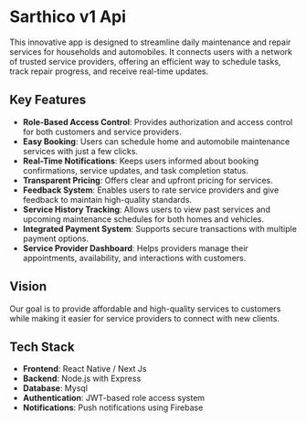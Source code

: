 # Sarthico v1 Api

This innovative app is designed to streamline daily maintenance and repair services for households and automobiles. It connects users with a network of trusted service providers, offering an efficient way to schedule tasks, track repair progress, and receive real-time updates.

## Key Features
- **Role-Based Access Control**: Provides authorization and access control for both customers and service providers.
- **Easy Booking**: Users can schedule home and automobile maintenance services with just a few clicks.
- **Real-Time Notifications**: Keeps users informed about booking confirmations, service updates, and task completion status.
- **Transparent Pricing**: Offers clear and upfront pricing for services.
- **Feedback System**: Enables users to rate service providers and give feedback to maintain high-quality standards.
- **Service History Tracking**: Allows users to view past services and upcoming maintenance schedules for both homes and vehicles.
- **Integrated Payment System**: Supports secure transactions with multiple payment options.
- **Service Provider Dashboard**: Helps providers manage their appointments, availability, and interactions with customers.

## Vision
Our goal is to provide affordable and high-quality services to customers while making it easier for service providers to connect with new clients.

## Tech Stack
- **Frontend**: React Native / Next Js
- **Backend**: Node.js with Express
- **Database**: Mysql
- **Authentication**: JWT-based role access system
- **Notifications**: Push notifications using Firebase
